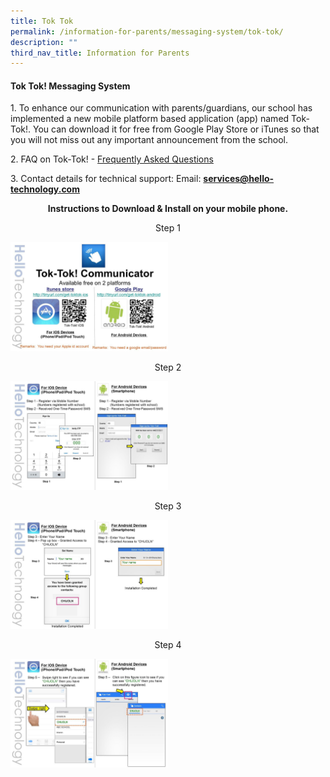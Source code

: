 ```yaml
---
title: Tok Tok
permalink: /information-for-parents/messaging-system/tok-tok/
description: ""
third_nav_title: Information for Parents
---
```

<h4><strong>Tok Tok! Messaging System</strong></h4>
<p>1. To enhance our communication with parents/guardians, our school has implemented a new mobile platform based application (app) named Tok-Tok!. You can download it for free from Google Play Store or iTunes so that you will not miss out any important announcement from the school.</p>
<p>2. FAQ on Tok-Tok! -&nbsp;<a href="https://www.tok-tok.me/faq.FAQ.html?pageId=FAQ" target="_blank" rel="noopener">Frequently Asked Questions</a></p>
<p>3. Contact details for technical support: Email:&nbsp;<a href="mailto:services@hello-technology.com" target=""><strong>services@hello-technology.com</strong></a></p>
<p style="text-align: center;"><strong>Instructions to Download &amp; Install on your mobile phone.</strong></p>
<p style="text-align: center;">Step 1</p>
<img style="width: 50%;" src="/images/tt1.jpg">
<p style="text-align: center;">Step 2</p>
<img style="width: 50%;" src="/images/tt2.jpg">
<p style="text-align: center;">Step 3</p>
<img style="width: 50%;" src="/images/tt3.jpg">
<p style="text-align: center;">Step 4</p>
<img style="width: 50%;" src="/images/tt4.jpg">